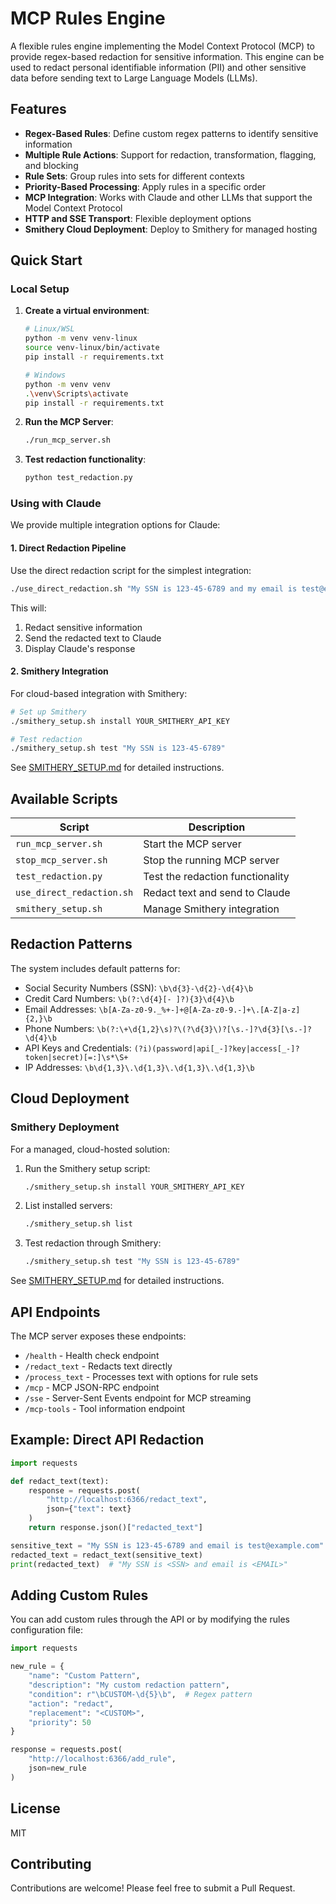 # MCP Rules Engine

A flexible rules engine implementing the Model Context Protocol (MCP) to provide regex-based redaction for sensitive information. This engine can be used to redact personal identifiable information (PII) and other sensitive data before sending text to Large Language Models (LLMs).

## Features

- **Regex-Based Rules**: Define custom regex patterns to identify sensitive information
- **Multiple Rule Actions**: Support for redaction, transformation, flagging, and blocking
- **Rule Sets**: Group rules into sets for different contexts
- **Priority-Based Processing**: Apply rules in a specific order
- **MCP Integration**: Works with Claude and other LLMs that support the Model Context Protocol
- **HTTP and SSE Transport**: Flexible deployment options
- **Smithery Cloud Deployment**: Deploy to Smithery for managed hosting

## Quick Start

### Local Setup

1. **Create a virtual environment**:
   ```bash
   # Linux/WSL
   python -m venv venv-linux
   source venv-linux/bin/activate
   pip install -r requirements.txt
   
   # Windows
   python -m venv venv
   .\venv\Scripts\activate
   pip install -r requirements.txt
   ```

2. **Run the MCP Server**:
   ```bash
   ./run_mcp_server.sh
   ```

3. **Test redaction functionality**:
   ```bash
   python test_redaction.py
   ```

### Using with Claude

We provide multiple integration options for Claude:

#### 1. Direct Redaction Pipeline

Use the direct redaction script for the simplest integration:

```bash
./use_direct_redaction.sh "My SSN is 123-45-6789 and my email is test@example.com"
```

This will:
1. Redact sensitive information
2. Send the redacted text to Claude
3. Display Claude's response

#### 2. Smithery Integration

For cloud-based integration with Smithery:

```bash
# Set up Smithery
./smithery_setup.sh install YOUR_SMITHERY_API_KEY

# Test redaction
./smithery_setup.sh test "My SSN is 123-45-6789"
```

See [SMITHERY_SETUP.md](SMITHERY_SETUP.md) for detailed instructions.

## Available Scripts

| Script | Description |
|--------|-------------|
| `run_mcp_server.sh` | Start the MCP server |
| `stop_mcp_server.sh` | Stop the running MCP server |
| `test_redaction.py` | Test the redaction functionality |
| `use_direct_redaction.sh` | Redact text and send to Claude |
| `smithery_setup.sh` | Manage Smithery integration |

## Redaction Patterns

The system includes default patterns for:

- Social Security Numbers (SSN): `\b\d{3}-\d{2}-\d{4}\b`
- Credit Card Numbers: `\b(?:\d{4}[- ]?){3}\d{4}\b`
- Email Addresses: `\b[A-Za-z0-9._%+-]+@[A-Za-z0-9.-]+\.[A-Z|a-z]{2,}\b`
- Phone Numbers: `\b(?:\+\d{1,2}\s)?\(?\d{3}\)?[\s.-]?\d{3}[\s.-]?\d{4}\b`
- API Keys and Credentials: `(?i)(password|api[_-]?key|access[_-]?token|secret)[=:]\s*\S+`
- IP Addresses: `\b\d{1,3}\.\d{1,3}\.\d{1,3}\.\d{1,3}\b`

## Cloud Deployment

### Smithery Deployment

For a managed, cloud-hosted solution:

1. Run the Smithery setup script:
   ```bash
   ./smithery_setup.sh install YOUR_SMITHERY_API_KEY
   ```

2. List installed servers:
   ```bash
   ./smithery_setup.sh list
   ```

3. Test redaction through Smithery:
   ```bash
   ./smithery_setup.sh test "My SSN is 123-45-6789"
   ```

See [SMITHERY_SETUP.md](SMITHERY_SETUP.md) for detailed instructions.

## API Endpoints

The MCP server exposes these endpoints:

- `/health` - Health check endpoint
- `/redact_text` - Redacts text directly
- `/process_text` - Processes text with options for rule sets
- `/mcp` - MCP JSON-RPC endpoint
- `/sse` - Server-Sent Events endpoint for MCP streaming
- `/mcp-tools` - Tool information endpoint

## Example: Direct API Redaction

```python
import requests

def redact_text(text):
    response = requests.post(
        "http://localhost:6366/redact_text", 
        json={"text": text}
    )
    return response.json()["redacted_text"]

sensitive_text = "My SSN is 123-45-6789 and email is test@example.com"
redacted_text = redact_text(sensitive_text)
print(redacted_text)  # "My SSN is <SSN> and email is <EMAIL>"
```

## Adding Custom Rules

You can add custom rules through the API or by modifying the rules configuration file:

```python
import requests

new_rule = {
    "name": "Custom Pattern",
    "description": "My custom redaction pattern",
    "condition": r"\bCUSTOM-\d{5}\b",  # Regex pattern
    "action": "redact",
    "replacement": "<CUSTOM>",
    "priority": 50
}

response = requests.post(
    "http://localhost:6366/add_rule", 
    json=new_rule
)
```

## License

MIT

## Contributing

Contributions are welcome! Please feel free to submit a Pull Request.